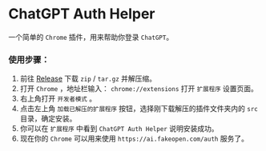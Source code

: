 # ChatGPT Auth Helper

一个简单的 `Chrome` 插件，用来帮助你登录 `ChatGPT`。

### 使用步骤：

1. 前往 [Release](https://github.com/zhile-io/ChatGPTAuthHelper/releases) 下载 `zip` / `tar.gz` 并解压缩。
2. 打开 `Chrome` ，地址栏输入： `chrome://extensions` 打开 `扩展程序` 设置页面。
3. 右上角打开 `开发者模式` 。
4. 点击左上角 `加载已解压的扩展程序` 按钮，选择刚下载解压的插件文件夹内的 `src` 目录，确定安装。
5. 你可以在 `扩展程序` 中看到 `ChatGPT Auth Helper` 说明安装成功。
6. 现在你的 `Chrome` 可以用来使用 `https://ai.fakeopen.com/auth` 服务了。
